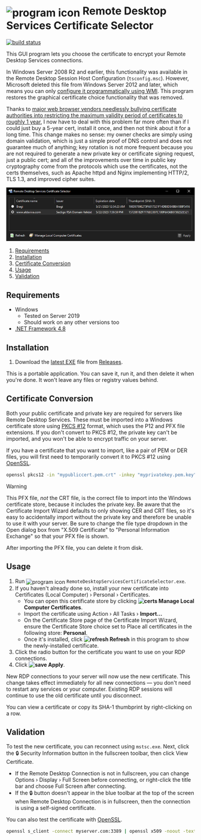<img src="https://raw.githubusercontent.com/Aldaviva/RemoteDesktopServicesCertificateSelector/master/RemoteDesktopServicesCertificateSelector/Resources/terminalServicesManagement.ico" width="32" valign="-5px" alt="program icon" /> Remote Desktop Services Certificate Selector
===

[![build status](https://img.shields.io/github/actions/workflow/status/Aldaviva/RemoteDesktopServicesCertificateSelector/dotnetframework.yml?branch=master&logo=github)](https://github.com/Aldaviva/RemoteDesktopServicesCertificateSelector/actions/workflows/dotnetframework.yml)

This GUI program lets you choose the certificate to encrypt your Remote Desktop Services connections.

In Windows Server 2008 R2 and earlier, this functionality was available in the Remote Desktop Session Host Configuration (`tsconfig.msc`). However, Microsoft deleted this file from Windows Server 2012 and later, which means you can only [configure it programmatically using WMI](https://serverfault.com/a/444287/227008). This program restores the graphical certificate choice functionality that was removed.

Thanks to [major web browser vendors needlessly bullying certificate authorities into restricting the maximum validity period of certificates to roughly 1 year](https://www.ssls.com/blog/apples-new-ssl-lifetime-limitation-and-what-it-means-for-you/), I now have to deal with this problem far more often than if I could just buy a 5-year cert, install it once, and then not think about it for a long time. This change makes no sense: my owner checks are simply using domain validation, which is just a simple proof of DNS control and does not guarantee much of anything; key rotation is not more frequent because you are not required to generate a new private key or certificate signing request, just a public cert; and all of the improvements over time in public key cryptography come from the protocols which use the certificates, not the certs themselves, such as Apache httpd and Nginx implementing HTTP/2, TLS 1.3, and improved cipher suites.

<p align="center"><img src="https://raw.githubusercontent.com/Aldaviva/RemoteDesktopServicesCertificateSelector/master/.github/images/screenshot-dark.png" alt="program screenshot" /></p>

<!-- MarkdownTOC autolink="true" bracket="round" autoanchor="false" levels="1,2,3" style="ordered" -->

1. [Requirements](#requirements)
1. [Installation](#installation)
1. [Certificate Conversion](#certificate-conversion)
1. [Usage](#usage)
1. [Validation](#validation)

<!-- /MarkdownTOC -->

## Requirements

- Windows
    - Tested on Server 2019
    - Should work on any other versions too
- [.NET Framework 4.8](https://dotnet.microsoft.com/download/dotnet-framework)

## Installation

1. Download the [latest EXE](https://github.com/Aldaviva/RemoteDesktopServicesCertificateSelector/releases/latest/download/RemoteDesktopServicesCertificateSelector.exe) file from [Releases](https://github.com/Aldaviva/RemoteDesktopServicesCertificateSelector/releases/latest).

This is a portable application. You can save it, run it, and then delete it when you're done. It won't leave any files or registry values behind.

## Certificate Conversion
Both your public certificate and private key are required for servers like Remote Desktop Services. These must be imported into a Windows certificate store using [PKCS #12](https://wikipedia.org/wiki/PKCS_12) format, which uses the P12 and PFX file extensions. If you don't convert to PKCS #12, the private key can't be imported, and you won't be able to encrypt traffic on your server.

If you have a certificate that you want to import, like a pair of PEM or DER files, you will first need to temporarily convert it to PKCS #12 using [OpenSSL](https://wiki.overbyte.eu/wiki/index.php/ICS_Download#Download_OpenSSL_Binaries).

```sh
openssl pkcs12 -in "mypubliccert.pem.crt" -inkey "myprivatekey.pem.key" -out "mycertandkey.pfx" -export
```

> [!WARNING]
> This PFX file, *not* the CRT file, is the correct file to import into the Windows certificate store, because it includes the private key. Be aware that the Certificate Import Wizard defaults to only showing CER and CRT files, so it's easy to accidentally import without the private key and therefore be unable to use it with your server. Be sure to change the file type dropdown in the Open dialog box from "X.509 Certificate" to "Personal Information Exchange" so that your PFX file is shown.

After importing the PFX file, you can delete it from disk.

## Usage

1. Run <img src="https://raw.githubusercontent.com/Aldaviva/RemoteDesktopServicesCertificateSelector/master/RemoteDesktopServicesCertificateSelector/Resources/terminalServicesManagement.ico" height="16" alt="program icon" valign="-2px" /> `RemoteDesktopServicesCertificateSelector.exe`.
1. If you haven't already done so, install your new certificate into Certificates (Local Computer) › Personal › Certificates.
    - You can open this certificate store by clicking **![certs](https://raw.githubusercontent.com/Aldaviva/RemoteDesktopServicesCertificateSelector/master/RemoteDesktopServicesCertificateSelector/Resources/certs.ico?_=1) Manage Local Computer Certificates**.
    - Import the certificate using Action › All Tasks › **Import…**
    - On the Certificate Store page of the Certificate Import Wizard, ensure the Certificate Store choice set to Place all certificates in the following store: **Personal**.
    - Once it's installed, click **![refresh](https://raw.githubusercontent.com/Aldaviva/RemoteDesktopServicesCertificateSelector/master/RemoteDesktopServicesCertificateSelector/Resources/refresh.png) Refresh** in this program to show the newly-installed certificate.
1. Click the radio button for the certificate you want to use on your RDP connections.
1. Click **![save](https://raw.githubusercontent.com/Aldaviva/RemoteDesktopServicesCertificateSelector/master/RemoteDesktopServicesCertificateSelector/Resources/save.ico) Apply**.

New RDP connections to your server will now use the new certificate. This change takes effect immediately for all new connections — you don't need to restart any services or your computer. Existing RDP sessions will continue to use the old certificate until you disconnect.

You can view a certificate or copy its SHA-1 thumbprint by right-clicking on a row.

## Validation

To test the new certificate, you can reconnect using `mstsc.exe`. Next, click the 🔒 Security Information button in the fullscreen toolbar, then click View Certificate.

- If the Remote Desktop Connection is not in fullscreen, you can change Options › Display › Full Screen before connecting, or right-click the title bar and choose Full Screen after connecting.
- If the 🔒 button doesn't appear in the blue toolbar at the top of the screen when Remote Desktop Connection is in fullscreen, then the connection is using a self-signed certificate.

You can also test the certificate with [OpenSSL](https://wiki.overbyte.eu/wiki/index.php/ICS_Download#Download_OpenSSL_Binaries).
```sh
openssl s_client -connect myserver.com:3389 | openssl x509 -noout -text
```
